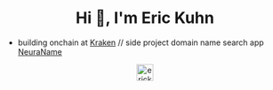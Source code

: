 <h1 align="center">Hi 👋, I'm Eric Kuhn</h1>

- building onchain at [Kraken](https://www.kraken.com) // side project domain name search app [NeuraName](https://www.neuraname.com)

<p align="center">
<a href="https://twitter.com/erickuhn19" target="blank"><img align="center" src="https://cdn.jsdelivr.net/npm/simple-icons@3.0.1/icons/twitter.svg" alt="erickuhn19" height="30" width="30" /></a>
</p>
